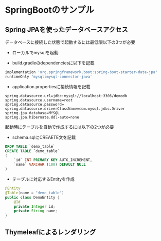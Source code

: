 # SpringBootのサンプル

## Spring JPAを使ったデータベースアクセス

データベースに接続した状態で起動するには最低限以下の3つが必要

- ローカルでmysqlを起動

- build.gradleのdependenciesに以下を記載

```gradle
implementation 'org.springframework.boot:spring-boot-starter-data-jpa'
runtimeOnly 'mysql:mysql-connector-java'
```

- application.propertiesに接続情報を記載

```properties
spring.datasource.url=jdbc:mysql://localhost:3306/demodb
spring.datasource.username=root
spring.datasource.password=
spring.datasource.driverClassName=com.mysql.jdbc.Driver
spring.jpa.database=MYSQL
spring.jpa.hibernate.ddl-auto=none
```

起動時にテーブルを自動で作成するには以下の2つが必要

- schema.sqlにCREAETE文を記載

```sql
DROP TABLE `demo_table`
CREATE TABLE `demo_table`
(
    `id` INT PRIMARY KEY AUTO_INCREMENT,
    `name` VARCHAR (100) DEFAULT NULL
)
```

- テーブルに対応するEntityを作成

```java
@Entity
@Table(name = "demo_table")
public class DemoEntity {
    @Id
    private Integer id;
    private String name;
}
```

## Thymeleafによるレンダリング
